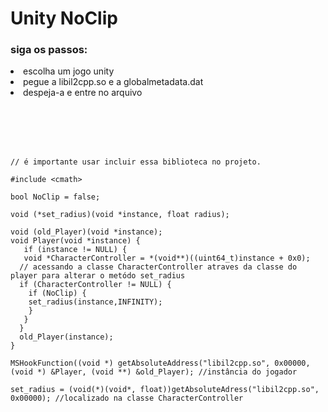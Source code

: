 
<h1>Unity NoClip</h1>


<h3>siga os passos:</h3>
<li>escolha um jogo unity</li>
<li>pegue a libil2cpp.so e a globalmetadata.dat</li>
<li>despeja-a e entre no arquivo</li>




</br></br></br></br>





<pre><code>// é importante usar incluir essa biblioteca no projeto.

#include &lt;cmath&gt;

bool NoClip = false;
  
void (*set_radius)(void *instance, float radius);

void (old_Player)(void *instance);
void Player(void *instance) {
   if (instance != NULL) {
   void *CharacterController = *(void**)((uint64_t)instance + 0x0);
  // acessando a classe CharacterController atraves da classe do player para alterar o metódo set_radius
  if (CharacterController != NULL) {
    if (NoClip) {
    set_radius(instance,INFINITY);
    }
   }
  }
  old_Player(instance);
}

MSHookFunction((void *) getAbsoluteAddress("libil2cpp.so", 0x00000, (void *) &Player, (void **) &old_Player); //instância do jogador   

set_radius = (void(*)(void*, float))getAbsoluteAdress("libil2cpp.so", 0x00000); //localizado na classe CharacterController

  
</code>

  
</pre>




